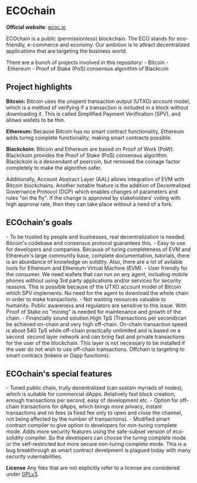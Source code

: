 # ECOchain
**Official website**: [ecoc.io](https://ecoc.io)

ECOchain is a public (permissionless) blockchain. The ECO stands for eco-friendly, e-commerce and economy. Our ambition is to attract decentralized applications that are targeting the business world.

There are a bunch of projects involved in this repository:
- Bitcoin
- Ethereum
- Proof of Stake (PoS) consensus algorithm of Blackcoin

## Project highlights

**Bitcoin:**
Bitcoin uses the unspent transaction output (UTXO) account model, which is a method of verifying if a transaction is included in a block without downloading it. This is called Simplified Payment Verification (SPV), and allows wallets to be thin.

**Ethereum:**
Because Bitcoin has no smart contract functionality, Ethereum adds turing complete functionality, making smart contracts possible.

**Blackckoin:**
Bitcoin and Ethereum are based on Proof of Work (PoW). Blackckoin provides the Proof of Stake (PoS) consensus algorithm. Blackckoin is a descendant of peercoin, but removed the coinage factor completely to make the algorithm safer.

Additionally, Account Abstract Layer (AAL) allows integration of EVM with Bitcoin blockchains. Another notable feature is the addition of Decentralized Governance Protocol (DGP) which enables changes of parameters and rules "on the fly". If the change is approved by stakeholders' voting with high approval rate, then they can take place without a need of a fork.

## ECOchain's goals
- To be trusted by people and businesses, real decentralization is needed. Bitcoin's codebase and consensus protocol guarantees this.
- Easy to use for developers and companies. Because of turing completeness of EVM and Ethereum's large community base, complete documentation, tutorials, there is an abundance of knowledge on solidity. Also, there are a lot of avilable tools for Ethereum and Ethereum Virtual Machine (EVM).
- User friendly for the consumer. We need wallets that can run on any agent, including mobile phones without using 3rd party applications and/or services for security reasons. This is possible because of the UTXO account model of Bitcoin which SPV implements. No need for the agent to download the whole chain in order to make transactions.
- Not wasting resources valuable to humanity. Public awareness and regulators are sensitive to this issue. With Proof of Stake no "mining" is needed for maintenance and growth of the chain.
- Financially sound solution.High TpS (Transactions per second)can be achieved on-chain and very high off-chain. On-chain transaction speed is about 540 TpS while off-chain practically umlimited and is based on a second  second layer network and can bring fast and private transactions for the user of the blockchain. This layer is not necessary to be installed if the user do not wish to use off-chain transactions. Offchain is targeting to smart contracs (tokens or Dapp functions).

## ECOchain's special features
- Tuned public chain, trully decentralized (can sustain myriads of nodes), which is suitable for commercial dApps. Relatively fast block creation, enough transactions per second, easy of development etc.
- Option for off-chain transactions for dApps, which brings more privacy, instant transactions and no fees (a fixed fee only to open and close the channel, not being affected by the number of transactions).
- Modified smart contract compiler to give option to developers for non-turing complete mode. Adds more security features using the safe-subset version of eco-solidity compiler. So the developers can choose the turing complete mode or the self-restricted but more secure non-turing complete mode. This is a bug breakthrough as smart contract develpment is plagued today with many security vulernabilities. 


**License**
Any files that are not explicitly refer to a license are considered under [GPLv3](https://www.gnu.org/licenses/gpl-3.0.en.html).

